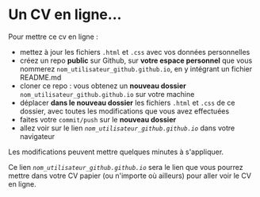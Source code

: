 # Un CV en ligne...

Pour mettre ce cv en ligne :
- mettez à jour les fichiers ``.html`` et ``.css`` avec vos données personnelles
- créez un repo **public** sur Github, sur **votre espace personnel** que vous nommerez ``nom_utilisateur_github.github.io``, en y intégrant un fichier README.md
- cloner ce repo : vous obtenez un **nouveau dossier** ``nom_utilisateur_github.github.io`` sur votre machine
- déplacer **dans le nouveau dossier** les fichiers ``.html`` et ``.css`` de ce dossier, avec toutes les modifications que vous avez effectuées
- faites votre ``commit/push`` sur le **nouveau dossier**
- allez voir sur le lien *``nom_utilisateur_github.github.io``* dans votre navigateur

Les modifications peuvent mettre quelques minutes à s'appliquer.

Ce lien *``nom_utilisateur_github.github.io``* sera le lien que vous pourrez mettre dans votre CV papier (ou n'importe où ailleurs) pour aller voir le CV en ligne.
